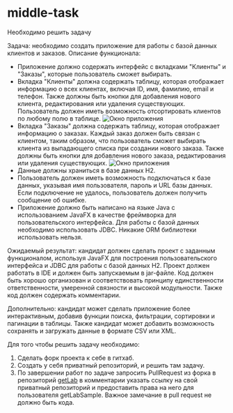 # middle-task
Необходимо решить задачу

Задача: необходимо создать приложение для работы с базой данных клиентов и заказов.
Описание функционала:
- Приложение должно содержать интерфейс с вкладками "Клиенты" и "Заказы", которые пользователь сможет выбирать.
- Вкладка "Клиенты" должна содержать таблицу, которая отображает информацию о всех клиентах, включая ID, имя, фамилию, email и телефон. Также должны быть кнопки для добавления нового клиента, редактирования или удаления существующих. Пользователь должен иметь возможность отсортировать клиентов по любому полю в таблице. ![Окно приложения](img.png?raw=true "Клиенты")
- Вкладка "Заказы" должна содержать таблицу, которая отображает информацию о заказах. Каждый заказ должен быть связан с клиентом, таким образом, что пользователь сможет выбирать клиента из выпадающего списка при создании нового заказа. Также должны быть кнопки для добавления нового заказа, редактирования или удаления существующих. ![Окно приложения](img_1.png?raw=true "Заказы")
- Данные должны храниться в базе данных H2.
- Пользователь должен иметь возможность подключаться к базе данных, указывая имя пользователя, пароль и URL базы данных. Если подключение не удалось, пользователь должен получить сообщение об ошибке.
- Приложение должно быть написано на языке Java с использованием JavaFX в качестве фреймворка для пользовательского интерфейса. Для работы с базой данных необходимо использовать JDBC. Никакие ORM библиотеки использовать нельзя.

Ожидаемый результат: кандидат должен сделать проект с заданным функционалом, используя JavaFX для построения пользовательского интерфейса и JDBC для работы с базой данных H2. Проект должен работать в IDE и должен быть запускаемым в jar-файле. Код должен быть хорошо организован и соответствовать принципу единственности ответственности, умеренной связности и высокой модульности. Также код должен содержать комментарии.

Дополнительно: кандидат может сделать приложение более интерактивным, добавив функции поиска, фильтрации, сортировки и пагинации в таблицы. Также кандидат может добавить возможность сохранять и загружать данные в формате CSV или XML.

Для того чтобы решить задачу необходимо:
1. Cделать форк проекта к себе в гитхаб.
2. Создать у себя приватный репозиторий, и решить там задачу.
3. По завершении работ по задаче запросить PullRequest из форка в репозиторий [getLab](https://github.com/getLabSample/middle-task) в комментарии указать ссылку на свой приватный репозиторий и предоставить права на него для пользователя getLabSample. Важное замечание в pull request не должно быть кода.
